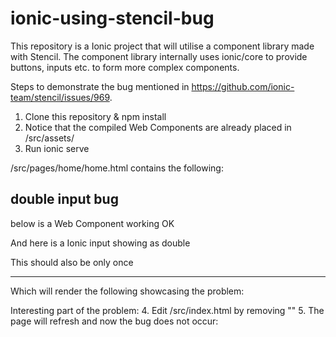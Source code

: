 # ionic-using-stencil-bug

This repository is a Ionic project that will utilise a component library made with Stencil. The component library internally uses ionic/core to provide buttons, inputs etc. to form more complex components.

Steps to demonstrate the bug mentioned in https://github.com/ionic-team/stencil/issues/969.

1. Clone this repository & npm install
2. Notice that the compiled Web Components are already placed in /src/assets/
3. Run ionic serve

/src/pages/home/home.html contains the following:

<ion-content padding>
  <h2>double input bug</h2>
  <p>
    below is a Web Component working OK
  </p>
  <my-component></my-component>

  <p>
    And here is a Ionic input showing as double
  </p>
  <ion-list>
    <ion-item>
      <ion-label color="primary">This should also be only once</ion-label>
      <ion-input placeholder="One input only?"></ion-input>
    </ion-item>
  </ion-list>
</ion-content>

----------------------------------------------

Which will render the following showcasing the problem:

Interesting part of the problem:
4. Edit /src/index.html by removing "<script src='assets/mycomponent.js'></script>"
5. The page will refresh and now the bug does not occur: 

